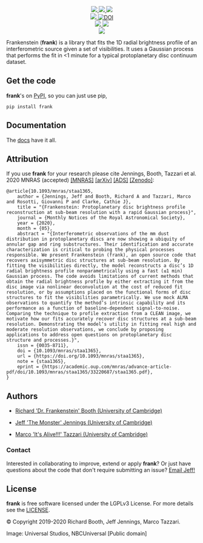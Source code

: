 <p align="center">
  <a href="https://github.com/discsim/frank/releases">
      <img src="https://img.shields.io/github/release/discsim/frank/all.svg">
  </a>

  <a href="https://pypi.python.org/pypi/frank">
      <img src="https://img.shields.io/pypi/v/frank.svg">
  </a>

  <a href="https://discsim.github.io/frank/">
    <img src="https://img.shields.io/badge/docs-Read%20em!-blue.svg?style=flat"/>

  <br/>
  <a href="https://academic.oup.com/mnras/advance-article/doi/10.1093/mnras/staa1365/5838058?guestAccessKey=7f163a1f-c12f-4771-8e54-928636794a5b">
      <img src="https://img.shields.io/badge/paper-MNRAS-blue.svg">
  </a>

  <a href="https://doi.org/10.5281/zenodo.3832064">
      <img src="https://zenodo.org/badge/DOI/10.5281/zenodo.3832064.svg" alt="DOI">
  </a>

  <br/>
  <a href="https://circleci.com/gh/discsim/frank">
      <img src="https://circleci.com/gh/discsim/frank.svg?style=shield">
  </a>    

  <a href="https://discsim.github.io/frank/coverage/index.html">
      <img src="https://discsim.github.io/frank/coverage/badge.svg">
  </a>   

  <br/>
  <a href="https://www.gnu.org/licenses/lgpl-3.0">
      <img src="https://img.shields.io/badge/License-LGPL%20v3-blue.svg"
      [![License: LGPL v3](https://img.shields.io/badge/License-LGPL%20v3-blue.svg">
  </a>      
</p>

Frankenstein (**frank**) is a library that fits the 1D radial brightness profile of an interferometric source given a set of visibilities. It uses a Gaussian process that performs the fit in <1 minute for a typical protoplanetary disc continuum dataset.

Get the code
------------
**frank**'s on [PyPI](https://pypi.org/project/frank), so you can just use pip,
```
pip install frank
```

Documentation
-------------
The [docs](https://discsim.github.io/frank/) have it all.

Attribution
-----------
If you use **frank** for your research please cite Jennings, Booth, Tazzari et al. 2020 MNRAS (accepted)
[[MNRAS]](https://academic.oup.com/mnras/advance-article/doi/10.1093/mnras/staa1365/5838058?guestAccessKey=7f163a1f-c12f-4771-8e54-928636794a5b) [[arXiv]](xx)
[[ADS]](xx)
[[Zenodo]](https://doi.org/10.5281/zenodo.3832064):
```
@article{10.1093/mnras/staa1365,
    author = {Jennings, Jeff and Booth, Richard A and Tazzari, Marco and Rosotti, Giovanni P and Clarke, Cathie J},
    title = "{Frankenstein: Protoplanetary disc brightness profile reconstruction at sub-beam resolution with a rapid Gaussian process}",
    journal = {Monthly Notices of the Royal Astronomical Society},
    year = {2020},
    month = {05},
    abstract = "{Interferometric observations of the mm dust distribution in protoplanetary discs are now showing a ubiquity of annular gap and ring substructures. Their identification and accurate characterization is critical to probing the physical processes responsible. We present Frankenstein (frank), an open source code that recovers axisymmetric disc structures at sub-beam resolution. By fitting the visibilities directly, the model reconstructs a disc’s 1D radial brightness profile nonparametrically using a fast (≲1 min) Gaussian process. The code avoids limitations of current methods that obtain the radial brightness profile by either extracting it from the disc image via nonlinear deconvolution at the cost of reduced fit resolution, or by assumptions placed on the functional forms of disc structures to fit the visibilities parametrically. We use mock ALMA observations to quantify the method’s intrinsic capability and its performance as a function of baseline-dependent signal-to-noise. Comparing the technique to profile extraction from a CLEAN image, we motivate how our fits accurately recover disc structures at a sub-beam resolution. Demonstrating the model’s utility in fitting real high and moderate resolution observations, we conclude by proposing applications to address open questions on protoplanetary disc structure and processes.}",
    issn = {0035-8711},
    doi = {10.1093/mnras/staa1365},
    url = {https://doi.org/10.1093/mnras/staa1365},
    note = {staa1365},
    eprint = {https://academic.oup.com/mnras/advance-article-pdf/doi/10.1093/mnras/staa1365/33220687/staa1365.pdf},
}
```

Authors
-------
- [Richard 'Dr. Frankenstein' Booth (University of Cambridge)](https://github.com/rbooth200)

- [Jeff 'The Monster' Jennings (University of Cambridge)](https://github.com/jeffjennings)

- [Marco 'It's Alive!!!' Tazzari (University of Cambridge)](https://github.com/mtazzari)

### Contact ###
Interested in collaborating to improve, extend or apply **frank**?
Or just have questions about the code that don't require submitting an issue?
[Email Jeff!](mailto:jmj51@ast.cam.ac.uk)

License
-------
**frank** is free software licensed under the LGPLv3 License. For more details see the [LICENSE](https://github.com/discsim/frank/blob/master/LICENSE.txt).

© Copyright 2019-2020 Richard Booth, Jeff Jennings, Marco Tazzari.

Image: Universal Studios, NBCUniversal [Public domain]
